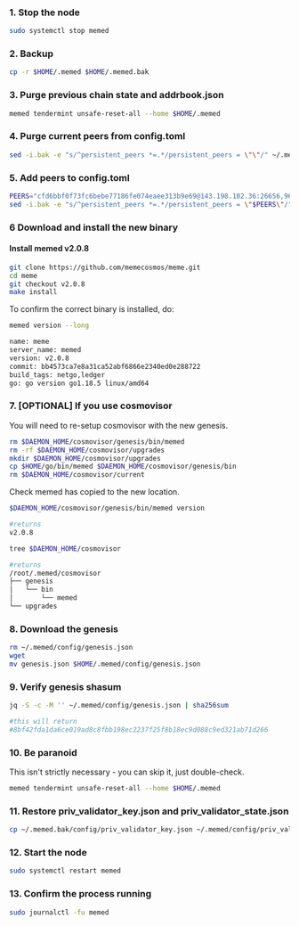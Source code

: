 ### 1. Stop the node
```sh
sudo systemctl stop memed
```
### 2. Backup
```sh
cp -r $HOME/.memed $HOME/.memed.bak
```
### 3. Purge previous chain state and addrbook.json
```sh
memed tendermint unsafe-reset-all --home $HOME/.memed
```
### 4. Purge current peers from config.toml
```sh
sed -i.bak -e "s/^persistent_peers *=.*/persistent_peers = \"\"/" ~/.meme/config/config.toml
```
### 5. Add peers to config.toml
```sh
PEERS="cfd6bbf0f73fc6bebe77186fe074eaee313b9e69@143.198.102.36:26656,964a2d95dc93d6493c51ecd80ed3acc444839b9e@45.76.177.106:26656,decd5a2f00260c65c43b531cb9b0b8e542419f4c@134.122.18.140:26656"
sed -i.bak -e "s/^persistent_peers *=.*/persistent_peers = \"$PEERS\"/" ~/.memed/config/config.toml`
```
### 6 Download and install the new binary
#### Install memed v2.0.8
```sh
git clone https://github.com/memecosmos/meme.git
cd meme
git checkout v2.0.8
make install
````
To confirm the correct binary is installed, do:
```sh
memed version --long
```
```sh
name: meme
server_name: memed
version: v2.0.8
commit: bb4573ca7e8a31ca52abf6866e2340ed0e288722
build_tags: netgo,ledger
go: go version go1.18.5 linux/amd64
```
### 7. [OPTIONAL] If you use cosmovisor
You will need to re-setup cosmovisor with the new genesis.
```sh
rm $DAEMON_HOME/cosmovisor/genesis/bin/memed
rm -rf $DAEMON_HOME/cosmovisor/upgrades
mkdir $DAEMON_HOME/cosmovisor/upgrades
cp $HOME/go/bin/memed $DAEMON_HOME/cosmovisor/genesis/bin
rm $DAEMON_HOME/cosmovisor/current
```
Check memed has copied to the new location.
```sh
$DAEMON_HOME/cosmovisor/genesis/bin/memed version

#returns
v2.0.8

tree $DAEMON_HOME/cosmovisor

#returns
/root/.memed/cosmovisor
├── genesis
│   └── bin
│       └── memed
└── upgrades
```

### 8. Download the genesis
```sh
rm ~/.memed/config/genesis.json
wget 
mv genesis.json $HOME/.memed/config/genesis.json
```

### 9. Verify genesis shasum
```sh
jq -S -c -M '' ~/.memed/config/genesis.json | sha256sum

#this will return
#8bf42fda1da6ce019ad8c8fbb198ec2237f25f8b18ec9d088c9ed321ab71d266
```

### 10. Be paranoid
This isn't strictly necessary - you can skip it, just double-check.
```sh
memed tendermint unsafe-reset-all --home $HOME/.memed
```

### 11. Restore priv_validator_key.json and priv_validator_state.json
```sh
cp ~/.memed.bak/config/priv_validator_key.json ~/.memed/config/priv_validator_key.json
```

### 12. Start the node
```sh
sudo systemctl restart memed
```

### 13. Confirm the process running
```sh
sudo journalctl -fu memed
```
